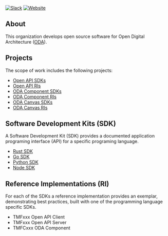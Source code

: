 [![Slack](https://img.shields.io/badge/ODA%20Components-slack-red?logo=slack&color=E01A59)](https://oda-components.slack.com)
[![Website](https://img.shields.io/website?logo=oda-components&label=ODA%20Components%20WebSite&url=https%3A%2F%2Fwww.oda-components.org)](https://www.oda-components.org)
## About
This organization develops open source software for Open Digital Architecture
([ODA](https://www.tmforum.org/oda/)).

## Projects
The scope of work includes the following projects:
* [Open API SDKs](https://github.com/orgs/oda-components/projects/1/views/1?layout=board)
* [Open API RIs](https://github.com/orgs/oda-components/projects/2/views/1?layout=board)
* [ODA Component SDKs](https://github.com/orgs/oda-components/projects/3/views/1?layout=board)
* [ODA Component RIs](https://github.com/orgs/oda-components/projects/4/views/1?layout=board)
* [ODA Canvas SDKs](https://github.com/orgs/oda-components/projects/5/views/1?layout=board)
* [ODA Canvas RIs](https://github.com/orgs/oda-components/projects/6/views/1?layout=board)

## Software Development Kits (SDK)
A Software Development Kit (SDK) provides a documented application programing interface (API) for a specific programing language.
* [Rust SDK](https://github.com/oda-components/oda-api-sdk-rust)
* [Go SDK](https://github.com/oda-components/oda-api-sdk-go)
* [Python SDK](https://github.com/oda-components/oda-api-sdk-python)
* [Node SDK](https://github.com/oda-components/oda-api-sdk-node)

## Reference Implementations (RI)
For each of the SDKs a reference implementation provides an exemplar, demonstrating best practices, built with one of the programming language specific SDKs.
* TMFxxx Open API Client
* TMFxxx Open API Server
* TMFCxxx ODA Component
